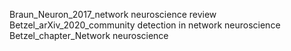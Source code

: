Braun_Neuron_2017_network neuroscience review
Betzel_arXiv_2020_community detection in network neuroscience
Betzel_chapter_Network neuroscience
